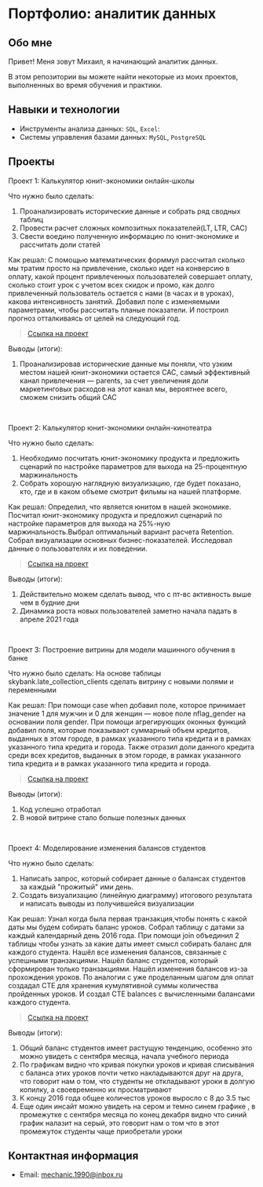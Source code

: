 # Портфолио: аналитик данных

## Обо мне 

Привет! Меня зовут Михаил, я начинающий аналитик данных. 

В этом репозитории вы можете найти некоторые из моих проектов, выполненных во время обучения и практики.
<br>

## Навыки и технологии
- Инструменты анализа данных: ``SQL``, ``Excel``: 
- Системы управления базами данных: ``MySQL``, ``PostgreSQL``


## Проекты
<p> Проект 1: Калькулятор юнит-экономики онлайн-школы</p>
<p>Что нужно было сделать:<p>
<ol>
  <li>Проанализировать исторические данные и собрать ряд сводных таблиц  
  <li>Провести расчет сложных композитных показателей(LT, LTR, CAC)
  <li>Свести воедино полученную информацию по юнит-экономике и рассчитать доли статей
    
</ol>

<p>Как решал:
С помощью математических форммул рассчитал сколько мы тратим просто на привлечение, сколько идет на конверсию в оплату, какой процент привлеченных пользователей совершает оплату, сколько стоит урок с учетом всех скидок и промо, как долго привлеченный пользователь остается с нами (в часах и в уроках), какова интенсивность занятий. Добавил поле с изменяемыми параметрами, чтобы рассчитать планые показатели. И построил прогноз отталкиваясь от целей на следующий год.  
<p>


> <a href="https://docs.google.com/spreadsheets/d/1vJzxpHr6NQy4aRs2sPQhfV36tADNi5L_/edit#gid=1896091894">Ссылка на проект</a>
 
<p>Выводы (итоги):<p>
<ol>
  <li>Проанализировав исторические данные мы поняли, что узким местом нашей юнит-экономики остается CAC, самый эффективный канал привлечения — parents, за счет увеличения доли маркетинговых расходов на этот канал мы, вероятнее всего, сможем снизить общий CAC</li>
</ol>
<br> 

<p> Проект 2: Калькулятор юнит-экономики онлайн-кинотеатра</p>
<p>Что нужно было сделать:<p>
<ol>
  <li>Необходимо посчитать юнит-экономику продукта и предложить сценарий по настройке параметров для выхода на 25-процентную маржинальность</li>
  <li>Собрать хорошую наглядную визуализацию, где будет показано, кто, где и в каком объеме смотрит фильмы на нашей платформе.</li>
</ol>

<p>Как решал: Определил, что является юнитом в нашей экономике. Посчитал юнит-экономику продукта и предложил сценарий по настройке параметров для выхода на 25%-ную маржинальность.Выбрал оптимальный вариант расчета Retention. Собрал визуализации основных бизнес-показателей. Исследовал данные о пользователях и их поведении.<p>

> <a href="https://docs.google.com/spreadsheets/d/16D44TyVgSe4N1rMZ91_JO0gBMXPH2hLu/edit#gid=1223403638">Ссылка на проект</a>
 
<p>Выводы (итоги):<p>
<ol>
  <li>Действительно можем сделать вывод, что с пт-вс активность выше чем в будние дни	</li>
  <li>Динамика роста новых пользователей заметно начала падать в апреле 2021 года		</li>
</ol>
<br> 

<p>Проект 3: Построение витрины для модели машинного обучения в банке </p> 
<p>Что нужно было сделать: На основе таблицы skybank.late_collection_clients сделать витрину с новыми полями и переменными <p>
  
<p>Как решал: При помощи case when добавил поле, которое принимает значение 1 для мужчин и 0 для женщин — новое поле nflag_gender на основании поля gender. При помощи агрегирующих оконных функций добавил поля, которые показывают суммарный объем кредитов, выданных в этом городе, в рамках указанного типа кредита и в рамках указанного типа кредита и города. Также отразил доли данного кредита среди всех кредитов, выданных в этом городе, в рамках указанного типа кредита и в рамках указанного типа кредита и города.<p>

> <a href="https://metabase.sky.pro/question/81930">Ссылка на проект</a>

 <p>Выводы (итоги):<p>
<ol>
  <li>Код успешно отработал</li>
  <li>В новой витрине стало больше полезных данных</li>
</ol>
<br> 


<p>Проект 4: Моделирование изменения балансов студентов</p> 
<p>Что нужно было сделать:<p>
<ol>
  <li>Написать запрос, который собирает данные о балансах студентов за каждый "прожитый" ими день.</li>
  <li>Создать визуализацию (линейную диаграмму) итогового результата и написать выводы из получившейся визуализации</li>
</ol>

<p>Как решал: Узнал когда была первая транзакция,чтобы понять с какой даты мы будем собирать баланс уроков. Собрал таблицу с датами за каждый календарный день 2016 года. При помощи join объединил 2 таблицы чтобы узнать за какие даты имеет смысл собирать баланс для каждого студента. Нашёл все изменения балансов, связанные с успешными транзакциями. Нашёл баланс студентов, который сформирован только транзакциями. Нашёл изменения балансов из-за прохождения уроков. По аналогии с уже проделанным шагом для оплат создадал CTE для хранения кумулятивной суммы количества пройденных уроков. И создал CTE balances с вычисленными балансами каждого студента. <p>

> <a href="https://docs.google.com/spreadsheets/d/1DWubVJfGtNHRod4sZWx6WxuzUw7aVgVL/edit#gid=1613423631">Ссылка на проект</a>
 
 <p>Выводы (итоги):<p>
<ol>
  <li>Общий баланс студентов имеет растущую тенденцию, особенно это можно увидеть с сентября месяца, начала учебного периода</li>
  <li>По графикам видно что кривая покупки уроков и кривая списывания с баланса этих уроков почти четко накладываются друг на друга, что говорит нам о том, что студенты не откладывают уроки в долгую копилку, а своевременно их просматривают</li>
  <li>К концу 2016 года общее количестов уроков выросло с 8 до 3.5 тыс</li>
  <li>Еще один инсайт можно увидеть на сером и темно синем графике , в промежутке с сентября месяца по конец декабря  видно что синий график налазит на серый, это говорит нам о том что в этот промежуток студенты чаще приобретали уроки</li>
</ol>

## Контактная информация
- Email: mechanic.1990@inbox.ru
